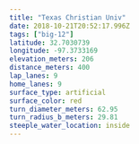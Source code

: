 ```yaml
---
title: "Texas Christian Univ"
date: 2018-10-21T20:52:17.996Z
tags: ["big-12"]
latitude: 32.7030739
longitude: -97.3733169
elevation_meters: 206
distance_meters: 400
lap_lanes: 9
home_lanes: 9
surface_type: artificial
surface_color: red
turn_diameter_meters: 62.95
turn_radius_b_meters: 29.81
steeple_water_location: inside
---
```

